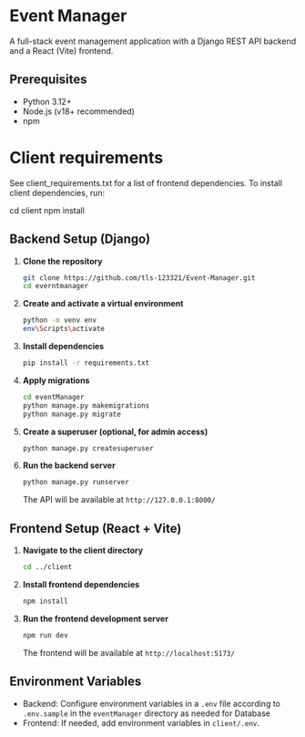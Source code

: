 # Event Manager

A full-stack event management application with a Django REST API backend and a React (Vite) frontend.

## Prerequisites
- Python 3.12+
- Node.js (v18+ recommended)
- npm


# Client requirements
See client_requirements.txt for a list of frontend dependencies. To install client dependencies, run:

cd client
npm install



## Backend Setup (Django)

1. **Clone the repository**
   ```sh
   git clone https://github.com/tls-123321/Event-Manager.git
   cd everntmanager
   ```
2. **Create and activate a virtual environment**
   ```sh
   python -m venv env
   env\Scripts\activate
   ```
   
3. **Install dependencies**
   ```sh
   pip install -r requirements.txt
   ```


4. **Apply migrations**
   ```sh
   cd eventManager
   python manage.py makemigrations
   python manage.py migrate
   ```
5. **Create a superuser (optional, for admin access)**
   ```sh
   python manage.py createsuperuser
   ```
6. **Run the backend server**
   ```sh
   python manage.py runserver
   ```
   The API will be available at `http://127.0.0.1:8000/`

## Frontend Setup (React + Vite)

1. **Navigate to the client directory**
   ```sh
   cd ../client
   ```
2. **Install frontend dependencies**
   ```sh
   npm install
   ```
3. **Run the frontend development server**
   ```sh
   npm run dev
   ```
   The frontend will be available at `http://localhost:5173/`

## Environment Variables
- Backend: Configure environment variables in a `.env` file according to `.env.sample` in the `eventManager` directory as needed for Database
- Frontend: If needed, add environment variables in `client/.env`.

